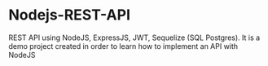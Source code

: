 # Nodejs-REST-API
REST API using NodeJS, ExpressJS, JWT, Sequelize (SQL Postgres). It is a demo project created in order to learn how to implement an API with NodeJS
